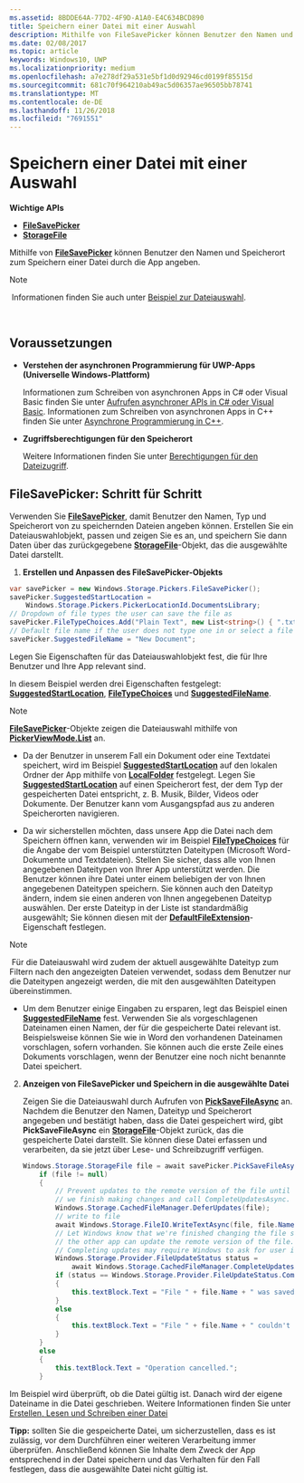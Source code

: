 ```yaml
---
ms.assetid: 8BDDE64A-77D2-4F9D-A1A0-E4C634BCD890
title: Speichern einer Datei mit einer Auswahl
description: Mithilfe von FileSavePicker können Benutzer den Namen und Speicherort zum Speichern einer Datei durch die App angeben.
ms.date: 02/08/2017
ms.topic: article
keywords: Windows10, UWP
ms.localizationpriority: medium
ms.openlocfilehash: a7e278df29a531e5bf1d0d92946cd0199f85515d
ms.sourcegitcommit: 681c70f964210ab49ac5d06357ae96505bb78741
ms.translationtype: MT
ms.contentlocale: de-DE
ms.lasthandoff: 11/26/2018
ms.locfileid: "7691551"
---
```

# <a name="save-a-file-with-a-picker"></a>Speichern einer Datei mit einer Auswahl

**Wichtige APIs**

-   [**FileSavePicker**](https://msdn.microsoft.com/library/windows/apps/br207871)
-   [**StorageFile**](https://msdn.microsoft.com/library/windows/apps/br227171)

Mithilfe von [**FileSavePicker**](https://msdn.microsoft.com/library/windows/apps/br207871) können Benutzer den Namen und Speicherort zum Speichern einer Datei durch die App angeben.

> [!NOTE]
> Informationen finden Sie auch unter [Beispiel zur Dateiauswahl](http://go.microsoft.com/fwlink/p/?linkid=619994).

 

## <a name="prerequisites"></a>Voraussetzungen


-   **Verstehen der asynchronen Programmierung für UWP-Apps (Universelle Windows-Plattform)**

    Informationen zum Schreiben von asynchronen Apps in C# oder Visual Basic finden Sie unter [Aufrufen asynchroner APIs in C# oder Visual Basic](https://msdn.microsoft.com/library/windows/apps/mt187337). Informationen zum Schreiben von asynchronen Apps in C++ finden Sie unter [Asynchrone Programmierung in C++](https://msdn.microsoft.com/library/windows/apps/mt187334).

-   **Zugriffsberechtigungen für den Speicherort**

    Weitere Informationen finden Sie unter [Berechtigungen für den Dateizugriff](file-access-permissions.md).

## <a name="filesavepicker-step-by-step"></a>FileSavePicker: Schritt für Schritt

Verwenden Sie [**FileSavePicker**](https://msdn.microsoft.com/library/windows/apps/br207871), damit Benutzer den Namen, Typ und Speicherort von zu speichernden Dateien angeben können. Erstellen Sie ein Dateiauswahlobjekt, passen und zeigen Sie es an, und speichern Sie dann Daten über das zurückgegebene [**StorageFile**](https://msdn.microsoft.com/library/windows/apps/br227171)-Objekt, das die ausgewählte Datei darstellt.

1.  **Erstellen und Anpassen des FileSavePicker-Objekts**

```cs
var savePicker = new Windows.Storage.Pickers.FileSavePicker();
savePicker.SuggestedStartLocation =
    Windows.Storage.Pickers.PickerLocationId.DocumentsLibrary;
// Dropdown of file types the user can save the file as
savePicker.FileTypeChoices.Add("Plain Text", new List<string>() { ".txt" });
// Default file name if the user does not type one in or select a file to replace
savePicker.SuggestedFileName = "New Document";
```

Legen Sie Eigenschaften für das Dateiauswahlobjekt fest, die für Ihre Benutzer und Ihre App relevant sind.

In diesem Beispiel werden drei Eigenschaften festgelegt: [**SuggestedStartLocation**](https://msdn.microsoft.com/library/windows/apps/br207880), [**FileTypeChoices**](https://msdn.microsoft.com/library/windows/apps/br207875) und [**SuggestedFileName**](https://msdn.microsoft.com/library/windows/apps/br207878).

> [!NOTE]
>[**FileSavePicker**](https://msdn.microsoft.com/library/windows/apps/br207871)-Objekte zeigen die Dateiauswahl mithilfe von [**PickerViewMode.List**](https://msdn.microsoft.com/library/windows/apps/br207891) an.
     
- Da der Benutzer in unserem Fall ein Dokument oder eine Textdatei speichert, wird im Beispiel [**SuggestedStartLocation**](https://msdn.microsoft.com/library/windows/apps/br207880) auf den lokalen Ordner der App mithilfe von [**LocalFolder**](https://msdn.microsoft.com/library/windows/apps/br241621) festgelegt. Legen Sie [**SuggestedStartLocation**](https://msdn.microsoft.com/library/windows/apps/br207854) auf einen Speicherort fest, der dem Typ der gespeicherten Datei entspricht, z. B. Musik, Bilder, Videos oder Dokumente. Der Benutzer kann vom Ausgangspfad aus zu anderen Speicherorten navigieren.

- Da wir sicherstellen möchten, dass unsere App die Datei nach dem Speichern öffnen kann, verwenden wir im Beispiel [**FileTypeChoices**](https://msdn.microsoft.com/library/windows/apps/br207875) für die Angabe der vom Beispiel unterstützten Dateitypen (Microsoft Word-Dokumente und Textdateien). Stellen Sie sicher, dass alle von Ihnen angegebenen Dateitypen von Ihrer App unterstützt werden. Die Benutzer können ihre Datei unter einem beliebigen der von Ihnen angegebenen Dateitypen speichern. Sie können auch den Dateityp ändern, indem sie einen anderen von Ihnen angegebenen Dateityp auswählen. Der erste Dateityp in der Liste ist standardmäßig ausgewählt; Sie können diesen mit der [**DefaultFileExtension**](https://msdn.microsoft.com/library/windows/apps/br207873)-Eigenschaft festlegen.

> [!NOTE]
> Für die Dateiauswahl wird zudem der aktuell ausgewählte Dateityp zum Filtern nach den angezeigten Dateien verwendet, sodass dem Benutzer nur die Dateitypen angezeigt werden, die mit den ausgewählten Dateitypen übereinstimmen.

- Um dem Benutzer einige Eingaben zu ersparen, legt das Beispiel einen [**SuggestedFileName**](https://msdn.microsoft.com/library/windows/apps/br207878) fest. Verwenden Sie als vorgeschlagenen Dateinamen einen Namen, der für die gespeicherte Datei relevant ist. Beispielsweise können Sie wie in Word den vorhandenen Dateinamen vorschlagen, sofern vorhanden. Sie können auch die erste Zeile eines Dokuments vorschlagen, wenn der Benutzer eine noch nicht benannte Datei speichert.

2.  **Anzeigen von FileSavePicker und Speichern in die ausgewählte Datei**

    Zeigen Sie die Dateiauswahl durch Aufrufen von [**PickSaveFileAsync**](https://msdn.microsoft.com/library/windows/apps/br207876) an. Nachdem die Benutzer den Namen, Dateityp und Speicherort angegeben und bestätigt haben, dass die Datei gespeichert wird, gibt **PickSaveFileAsync** ein [**StorageFile**](https://msdn.microsoft.com/library/windows/apps/br227171)-Objekt zurück, das die gespeicherte Datei darstellt. Sie können diese Datei erfassen und verarbeiten, da sie jetzt über Lese- und Schreibzugriff verfügen.

    ```cs
    Windows.Storage.StorageFile file = await savePicker.PickSaveFileAsync();
        if (file != null)
        {
            // Prevent updates to the remote version of the file until
            // we finish making changes and call CompleteUpdatesAsync.
            Windows.Storage.CachedFileManager.DeferUpdates(file);
            // write to file
            await Windows.Storage.FileIO.WriteTextAsync(file, file.Name);
            // Let Windows know that we're finished changing the file so
            // the other app can update the remote version of the file.
            // Completing updates may require Windows to ask for user input.
            Windows.Storage.Provider.FileUpdateStatus status =
                await Windows.Storage.CachedFileManager.CompleteUpdatesAsync(file);
            if (status == Windows.Storage.Provider.FileUpdateStatus.Complete)
            {
                this.textBlock.Text = "File " + file.Name + " was saved.";
            }
            else
            {
                this.textBlock.Text = "File " + file.Name + " couldn't be saved.";
            }
        }
        else
        {
            this.textBlock.Text = "Operation cancelled.";
        }
    ```

Im Beispiel wird überprüft, ob die Datei gültig ist. Danach wird der eigene Dateiname in die Datei geschrieben. Weitere Informationen finden Sie unter [Erstellen, Lesen und Schreiben einer Datei](quickstart-reading-and-writing-files.md)

**Tipp:** sollten Sie die gespeicherte Datei, um sicherzustellen, dass es ist zulässig, vor dem Durchführen einer weiteren Verarbeitung immer überprüfen. Anschließend können Sie Inhalte dem Zweck der App entsprechend in der Datei speichern und das Verhalten für den Fall festlegen, dass die ausgewählte Datei nicht gültig ist.
